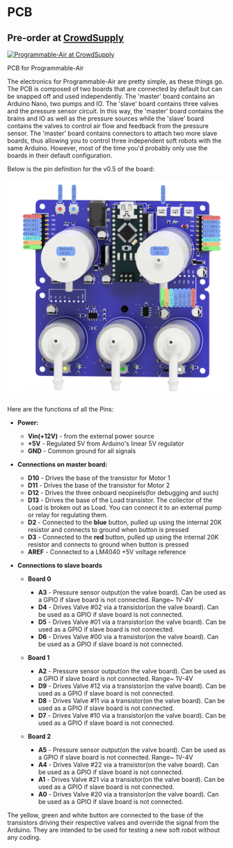 # PCB

## Pre-order at [CrowdSupply](https://www.crowdsupply.com/tinkrmind/programmable-air)

[![Programmable-Air at CrowdSupply](https://i.imgur.com/ChN3Sur.png)](https://www.crowdsupply.com/tinkrmind/programmable-air)


PCB for Programmable-Air

The electronics for Programmable-Air are pretty simple, as these things go. The PCB is composed of two boards that are connected by default but can be snapped off and used independently. The 'master' board contains an Arduino Nano, two pumps and IO. The 'slave' board contains three valves and the pressure sensor circuit. In this way, the 'master' board contains the brains and IO as well as the pressure sources while the 'slave' board contains the valves to control air flow and feedback from the pressure sensor. The 'master' board contains connectors to attach two more slave boards, thus allowing you to control three independent soft robots with the same Arduino. However, most of the time you'd probably only use the boards in their default configuration.

Below is the pin definition for the v0.5 of the board:

![Programmable-Air PCB v0.5 Pin Definitions](https://github.com/Programmable-Air/PCB/blob/master/programmable-air-v0.5/pinDefinitions.png)

Here are the functions of all the Pins:

* __Power:__
	* __Vin(+12V)__ - from the external power source
	* __+5V__ - Regulated 5V from Arduino's linear 5V regulator
	* __GND__ - Common ground for all signals

* __Connections on master board:__
	* __D10__ - Drives the base of the transistor for Motor 1
	* __D11__ - Drives the base of the transistor for Motor 2
	* __D12__ - Drives the three onboard neopixels(for debugging and such)
	* __D13__ - Drives the base of the Load transistor. The collector of the Load is broken out as Load. You can connect it to an external pump or relay for regulating them.
	* __D2__ - Connected to the __blue__ button, pulled up using the internal 20K resistor and connects to ground when button is pressed
	* __D3__ - Connected to the __red__ button, pulled up using the internal 20K resistor and connects to ground when button is pressed
	* __AREF__ - Connected to a LM4040 +5V voltage reference

* __Connections to slave boards__
	* __Board 0__
		* __A3__ - Pressure sensor output(on the valve board). Can be used as a GPIO if slave board is not connected. Range~ 1V-4V
		* __D4__ - Drives Valve #02 via a transistor(on the valve board). Can be used as a GPIO if slave board is not connected.
		* __D5__ - Drives Valve #01 via a transistor(on the valve board). Can be used as a GPIO if slave board is not connected.
		* __D6__ - Drives Valve #00 via a transistor(on the valve board). Can be used as a GPIO if slave board is not connected.

	* __Board 1__
		 * __A2__ - Pressure sensor output(on the valve board). Can be used as a GPIO if slave board is not connected. Range~ 1V-4V
		 * __D9__ - Drives Valve #12 via a transistor(on the valve board). Can be used as a GPIO if slave board is not connected.
		 * __D8__ - Drives Valve #11 via a transistor(on the valve board). Can be used as a GPIO if slave board is not connected.
		 * __D7__ - Drives Valve #10 via a transistor(on the valve board). Can be used as a GPIO if slave board is not connected.

	* __Board 2__
		 * __A5__ - Pressure sensor output(on the valve board). Can be used as a GPIO if slave board is not connected. Range~ 1V-4V
		 * __A4__ - Drives Valve #22 via a transistor(on the valve board). Can be used as a GPIO if slave board is not connected.
		 * __A1__ - Drives Valve #21 via a transistor(on the valve board). Can be used as a GPIO if slave board is not connected.
		 * __A0__ - Drives Valve #20 via a transistor(on the valve board). Can be used as a GPIO if slave board is not connected.

The yellow, green and white button are connected to the base of the transistors driving their respective valves and override the signal from the Arduino. They are intended to be used for testing a new soft robot without any coding.
